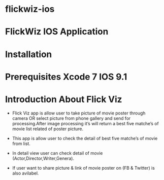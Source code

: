 # flickwiz-ios
FlickWiz IOS Application
==========================
Installation
==========================
Prerequisites
Xcode 7
IOS 9.1
==========================

Introduction About Flick Viz
==========================
* Flick Viz app is allow user to take picture of movie poster through camera OR select picture from phone gallery and send     for processing.After image processing it’s will return a best five matche’s of movie list related of poster picture.


* This app is allow user to check the detail of best five matche’s of movie from list.

* In detail view user can check detail of movie (Actor,Director,Writer,Genera).

* If user want to share picture & link of movie poster on (FB & Twitter) is also avilabel.
